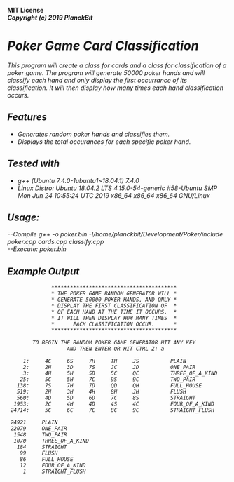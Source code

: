 <b>MIT License</b><br>
<b><i>Copyright (c) 2019 PlanckBit</b>

# Poker Game Card Classification
  
  This program will create a class for cards and a class for classification of a
  poker game. The program will generate 50000 poker hands and will classify each
  hand and only display the first occurrance of its classification. It will then
  display how many times each hand classification occurs.
  
## Features
   * Generates random poker hands and classifies them.
   * Displays the total occurances for each specific poker hand.
  
## Tested with
   * g++ (Ubuntu 7.4.0-1ubuntu1~18.04.1) 7.4.0
   * Linux Distro: 
     Ubuntu 18.04.2 LTS
     4.15.0-54-generic #58-Ubuntu SMP Mon Jun 24 10:55:24 UTC 2019
     x86_64 x86_64 x86_64 GNU/Linux
  
## Usage:
   --Compile
     g++ -o poker.bin -I/home/planckbit/Development/Poker/include poker.cpp cards.cpp classify.cpp<br>
   --Execute: poker.bin

## Example Output

                  ****************************************
                  * THE POKER GAME RANDOM GENERATOR WILL *
                  * GENERATE 50000 POKER HANDS, AND ONLY *
                  * DISPLAY THE FIRST CLASSIFICATION OF  *
                  * OF EACH HAND AT THE TIME IT OCCURS.  *
                  * IT WILL THEN DISPLAY HOW MANY TIMES  *
                  *      EACH CLASSIFICATION OCCUR.      *
                  ****************************************

            TO BEGIN THE RANDOM POKER GAME GENERATOR HIT ANY KEY 
                       AND THEN ENTER OR HIT CTRL Z: a

         1:     4C     6S     7H     TH     JS          PLAIN
         2:     2H     3D     7S     JC     JD          ONE_PAIR
         3:     4H     5H     5D     5C     QC          THREE_OF_A_KIND
        25:     5C     5H     7C     9S     9C          TWO_PAIR
       138:     7S     7H     7D     QD     QH          FULL_HOUSE
       519:     2H     3H     4H     8H     JH          FLUSH
       560:     4D     5D     6D     7C     8S          STRAIGHT
      1953:     2C     4H     4D     4S     4C          FOUR_OF_A_KIND
     24714:     5C     6C     7C     8C     9C          STRAIGHT_FLUSH

     24921     PLAIN
     22079     ONE_PAIR
      1548     TWO_PAIR
      1070     THREE_OF_A_KIND
       184     STRAIGHT
        99     FLUSH
        86     FULL_HOUSE
        12     FOUR_OF_A_KIND
         1     STRAIGHT_FLUSH
